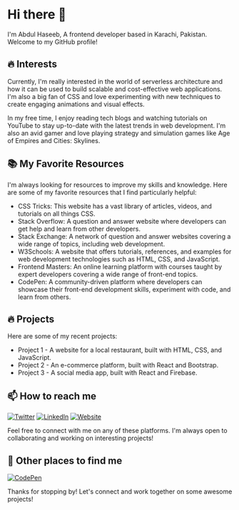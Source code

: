 # **Hi there 👋**
I'm Abdul Haseeb, A frontend developer based in Karachi, Pakistan. Welcome to my GitHub profile!

## 🔥 Interests

Currently, I'm really interested in the world of serverless architecture and how it can be used to build scalable and cost-effective web applications. I'm also a big fan of CSS and love experimenting with new techniques to create engaging animations and visual effects.

In my free time, I enjoy reading tech blogs and watching tutorials on YouTube to stay up-to-date with the latest trends in web development. I'm also an avid gamer and love playing strategy and simulation games like Age of Empires and Cities: Skylines.

## 📚 My Favorite Resources

I'm always looking for resources to improve my skills and knowledge. Here are some of my favorite resources that I find particularly helpful:

 - CSS Tricks: This website has a vast library of articles, videos, and tutorials on all things CSS.
 - Stack Overflow: A question and answer website where developers can get help and learn from other developers.
 - Stack Exchange: A network of question and answer websites covering a wide range of topics, including web development.
 - W3Schools: A website that offers tutorials, references, and examples for web development technologies such as HTML, CSS, and JavaScript.
 - Frontend Masters: An online learning platform with courses taught by expert developers covering a wide range of front-end topics.
 - CodePen: A community-driven platform where developers can showcase their front-end development skills, experiment with code, and learn from others.
    
## 🔥 Projects
Here are some of my recent projects:

* Project 1 - A website for a local restaurant, built with HTML, CSS, and JavaScript.
* Project 2 - An e-commerce platform, built with React and Bootstrap.
* Project 3 - A social media app, built with React and Firebase.

## 📫 How to reach me

[![Twitter](https://img.shields.io/badge/Twitter-1DA1F2?style=for-the-badge&logo=twitter&logoColor=white)]()
[![LinkedIn](https://img.shields.io/badge/LinkedIn-0077B5?style=for-the-badge&logo=linkedin&logoColor=white)]()
 [![Website](https://img.shields.io/badge/Portfolio-FF7139?style=for-the-badge&logo=firefox-browser&logoColor=white)](https://personal-portfolio-sage-seven.vercel.app)

Feel free to connect with me on any of these platforms. I'm always open to collaborating and working on interesting projects!

## 👀 Other places to find me

[![CodePen](https://img.shields.io/badge/CodePen-000000?style=for-the-badge&logo=codepen&logoColor=white)](https://codepen.io/haseeb-siddiqui)

Thanks for stopping by! Let's connect and work together on some awesome projects!

